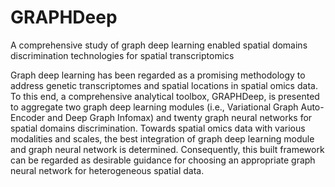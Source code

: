 # GRAPHDeep
A comprehensive study of graph deep learning enabled spatial domains discrimination technologies for spatial transcriptomics


Graph deep learning has been regarded as a promising methodology to address genetic transcriptomes and spatial locations in spatial omics data. To this end, a comprehensive analytical toolbox, GRAPHDeep, is presented to aggregate two graph deep learning modules (i.e., Variational Graph Auto-Encoder and Deep Graph Infomax) and twenty graph neural networks for spatial domains discrimination. Towards spatial omics data with various modalities and scales, the best integration of graph deep learning module and graph neural network is determined. Consequently, this built framework can be regarded as desirable guidance for choosing an appropriate graph neural network for heterogeneous spatial data.
